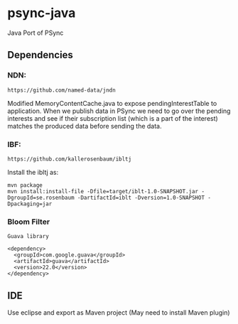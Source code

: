 # psync-java
Java Port of PSync

## Dependencies

### NDN:

    https://github.com/named-data/jndn

Modified MemoryContentCache.java to expose pendingInterestTable to application.
When we publish data in PSync we need to go over the pending interests and see
if their subscription list (which is a part of the interest) matches the produced
data before sending the data.

### IBF:

    https://github.com/kallerosenbaum/ibltj

Install the ibltj as:

    mvn package
    mvn install:install-file -Dfile=target/iblt-1.0-SNAPSHOT.jar -DgroupId=se.rosenbaum -DartifactId=iblt -Dversion=1.0-SNAPSHOT -Dpackaging=jar

### Bloom Filter

    Guava library

    <dependency>
      <groupId>com.google.guava</groupId>
      <artifactId>guava</artifactId>
      <version>22.0</version>
    </dependency>

## IDE

Use eclipse and export as Maven project (May need to install Maven plugin)
